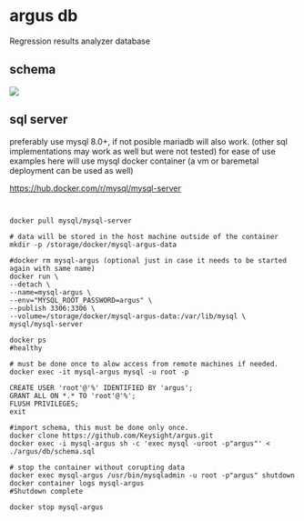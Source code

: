 # argus db
 Regression results analyzer database

## schema
 <img src="https://raw.github.com/Keysight/argus/main/db/schema.svg">
 
 
## sql server
preferably use mysql 8.0+, if not posible mariadb will also work. (other sql implementations may work as well but were not tested)
for ease of use examples here will use mysql docker container (a vm or baremetal deployment can be used as well)


https://hub.docker.com/r/mysql/mysql-server
```


docker pull mysql/mysql-server

# data will be stored in the host machine outside of the container
mkdir -p /storage/docker/mysql-argus-data

#docker rm mysql-argus (optional just in case it needs to be started again with same name)
docker run \
--detach \
--name=mysql-argus \
--env="MYSQL_ROOT_PASSWORD=argus" \
--publish 3306:3306 \
--volume=/storage/docker/mysql-argus-data:/var/lib/mysql \
mysql/mysql-server

docker ps
#healthy

# must be done once to alow access from remote machines if needed.
docker exec -it mysql-argus mysql -u root -p

CREATE USER 'root'@'%' IDENTIFIED BY 'argus';
GRANT ALL ON *.* TO 'root'@'%';
FLUSH PRIVILEGES;
exit

#import schema, this must be done only once.
docker clone https://github.com/Keysight/argus.git
docker exec -i mysql-argus sh -c 'exec mysql -uroot -p"argus"' < ./argus/db/schema.sql

# stop the container without corupting data
docker exec mysql-argus /usr/bin/mysqladmin -u root -p"argus" shutdown
docker container logs mysql-argus
#Shutdown complete

docker stop mysql-argus

```

